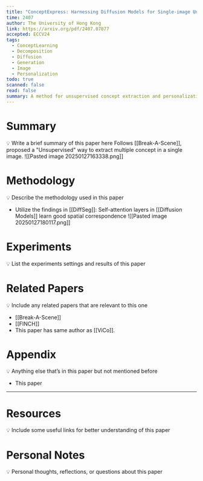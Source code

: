 ```yaml
---
title: "ConceptExpress: Harnessing Diffusion Models for Single-image Unsupervised Concept Extraction"
time: 2407
author: The University of Hong Kong
link: https://arxiv.org/pdf/2407.07077
accepted: ECCV24
tags:
  - ConceptLearning
  - Decomposition
  - Diffusion
  - Generation
  - Image
  - Personalization
todo: true
scanned: false
read: false
summary: A method for unsupervised concept extraction and personalization.
---
```

# Summary
💡 Write a brief summary of this paper here
Follows [[Break-A-Scene]], proposed a "Unsupervised" way to extract multiple concept in a single image.
![[Pasted image 20250127163338.png]]
# Methodology
💡 Describe the methodology used in this paper
- Utilize the findings in [[DiffSeg]]: Self-attention layers in [[Diffusion Models]] learn good spatial correspondence
![[Pasted image 20250127180117.png]]
# Experiments
💡 List the experiments settings and results of this paper

# Related Papers
💡 Include any related papers that are relevant to this one
- [[Break-A-Scene]]
- [[FINCH]]
- This paper has same author as [[ViCo]].
# Appendix
💡 Anything else that’s in this paper but not mentioned before
- This paper

---
# Resources
💡 Include some useful links for better understanding of this paper

# Personal Notes
💡 Personal thoughts, reflections, or questions about this paper